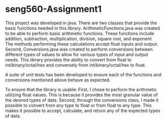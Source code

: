 # seng560-Assignment1

This project was developed in java. There are two classes that provide the basic functions needed in this library. ArithmeticFunctions.java was created to be able to perform basic arithmetic functions. These functions include addition, subtraction, multiplication, division, square root, and exponent. The methods performing these calculations accept float inputs and output. Second, Conversions.java was created to perform conversions between different types of values to allow for various types of input and output needs. This library provides the ability to convert from float to int/binary/octal/hex and conversely from int/binary/octal/hex to float. 

A suite of unit tests has been developed to ensure each of the functions and conversions mentioned above behave as expected. 

To ensure that the library is usable: First, I chose to perform the arithmetic utilizing float values. This is because it provides the most granular value of the desired types of data. Second, through the conversions class, I made it possible to convert from any type to float or from float to any type. This makes it possible to accept, calculate, and return any of the expected types of data.
